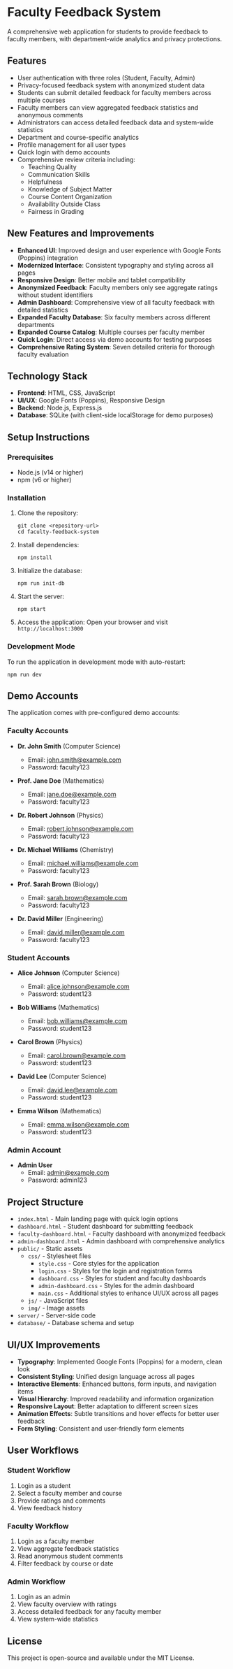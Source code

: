 # Faculty Feedback System

A comprehensive web application for students to provide feedback to faculty members, with department-wide analytics and privacy protections.

## Features

- User authentication with three roles (Student, Faculty, Admin)
- Privacy-focused feedback system with anonymized student data
- Students can submit detailed feedback for faculty members across multiple courses
- Faculty members can view aggregated feedback statistics and anonymous comments
- Administrators can access detailed feedback data and system-wide statistics
- Department and course-specific analytics
- Profile management for all user types
- Quick login with demo accounts
- Comprehensive review criteria including:
  - Teaching Quality
  - Communication Skills
  - Helpfulness
  - Knowledge of Subject Matter
  - Course Content Organization
  - Availability Outside Class
  - Fairness in Grading

## New Features and Improvements

- **Enhanced UI**: Improved design and user experience with Google Fonts (Poppins) integration
- **Modernized Interface**: Consistent typography and styling across all pages
- **Responsive Design**: Better mobile and tablet compatibility
- **Anonymized Feedback**: Faculty members only see aggregate ratings without student identifiers
- **Admin Dashboard**: Comprehensive view of all faculty feedback with detailed statistics
- **Expanded Faculty Database**: Six faculty members across different departments
- **Expanded Course Catalog**: Multiple courses per faculty member
- **Quick Login**: Direct access via demo accounts for testing purposes
- **Comprehensive Rating System**: Seven detailed criteria for thorough faculty evaluation

## Technology Stack

- **Frontend**: HTML, CSS, JavaScript
- **UI/UX**: Google Fonts (Poppins), Responsive Design
- **Backend**: Node.js, Express.js
- **Database**: SQLite (with client-side localStorage for demo purposes)

## Setup Instructions

### Prerequisites

- Node.js (v14 or higher)
- npm (v6 or higher)

### Installation

1. Clone the repository:
   ```
   git clone <repository-url>
   cd faculty-feedback-system
   ```

2. Install dependencies:
   ```
   npm install
   ```

3. Initialize the database:
   ```
   npm run init-db
   ```

4. Start the server:
   ```
   npm start
   ```

5. Access the application:
   Open your browser and visit `http://localhost:3000`

### Development Mode

To run the application in development mode with auto-restart:
```
npm run dev
```

## Demo Accounts

The application comes with pre-configured demo accounts:

### Faculty Accounts
- **Dr. John Smith** (Computer Science)
  - Email: john.smith@example.com
  - Password: faculty123

- **Prof. Jane Doe** (Mathematics)
  - Email: jane.doe@example.com
  - Password: faculty123

- **Dr. Robert Johnson** (Physics)
  - Email: robert.johnson@example.com
  - Password: faculty123

- **Dr. Michael Williams** (Chemistry)
  - Email: michael.williams@example.com
  - Password: faculty123

- **Prof. Sarah Brown** (Biology)
  - Email: sarah.brown@example.com
  - Password: faculty123

- **Dr. David Miller** (Engineering)
  - Email: david.miller@example.com
  - Password: faculty123

### Student Accounts
- **Alice Johnson** (Computer Science)
  - Email: alice.johnson@example.com
  - Password: student123

- **Bob Williams** (Mathematics)
  - Email: bob.williams@example.com
  - Password: student123

- **Carol Brown** (Physics)
  - Email: carol.brown@example.com
  - Password: student123

- **David Lee** (Computer Science)
  - Email: david.lee@example.com
  - Password: student123

- **Emma Wilson** (Mathematics)
  - Email: emma.wilson@example.com
  - Password: student123

### Admin Account
- **Admin User**
  - Email: admin@example.com
  - Password: admin123

## Project Structure

- `index.html` - Main landing page with quick login options
- `dashboard.html` - Student dashboard for submitting feedback
- `faculty-dashboard.html` - Faculty dashboard with anonymized feedback
- `admin-dashboard.html` - Admin dashboard with comprehensive analytics
- `public/` - Static assets
  - `css/` - Stylesheet files
    - `style.css` - Core styles for the application
    - `login.css` - Styles for the login and registration forms
    - `dashboard.css` - Styles for student and faculty dashboards
    - `admin-dashboard.css` - Styles for the admin dashboard
    - `main.css` - Additional styles to enhance UI/UX across all pages
  - `js/` - JavaScript files
  - `img/` - Image assets
- `server/` - Server-side code
- `database/` - Database schema and setup

## UI/UX Improvements

- **Typography**: Implemented Google Fonts (Poppins) for a modern, clean look
- **Consistent Styling**: Unified design language across all pages
- **Interactive Elements**: Enhanced buttons, form inputs, and navigation items
- **Visual Hierarchy**: Improved readability and information organization
- **Responsive Layout**: Better adaptation to different screen sizes
- **Animation Effects**: Subtle transitions and hover effects for better user feedback
- **Form Styling**: Consistent and user-friendly form elements

## User Workflows

### Student Workflow
1. Login as a student
2. Select a faculty member and course
3. Provide ratings and comments
4. View feedback history

### Faculty Workflow
1. Login as a faculty member
2. View aggregate feedback statistics
3. Read anonymous student comments
4. Filter feedback by course or date

### Admin Workflow
1. Login as an admin
2. View faculty overview with ratings
3. Access detailed feedback for any faculty member
4. View system-wide statistics

## License

This project is open-source and available under the MIT License. 